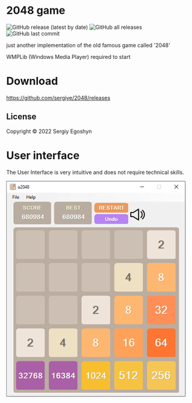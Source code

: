 # 2048 game
![GitHub release (latest by date)](https://img.shields.io/github/v/release/sergiye/2048?style=plastic)
![GitHub all releases](https://img.shields.io/github/downloads/sergiye/2048/total?style=plastic)
![GitHub last commit](https://img.shields.io/github/last-commit/sergiye/2048?style=plastic)

just another implementation of the old famous game called '2048'

WMPLib (Windows Media Player) required to start

# Download
https://github.com/sergiye/2048/releases

## License
Copyright © 2022 Sergiy Egoshyn

# User interface
The User Interface is very intuitive and does not require technical skills.

![alt tag](https://raw.githubusercontent.com/sergiye/2048/master/Screenshot.png)
